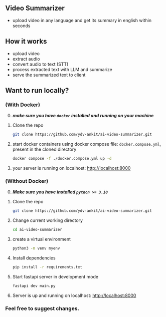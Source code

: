 ## Video Summarizer

- upload video in any language and get its summary in english within seconds

## How it works

- upload video
- extract audio
- convert audio to text (STT)
- process extracted text with LLM and summarize
- serve the summarized text to client

## Want to run locally?

### (With Docker)

0. **_make sure you have `docker` installed and running on your machine_**

1. Clone the repo

   ```bash
   git clone https://github.com/ydv-ankit/ai-video-summarizer.git
   ```

2. start docker containers using docker compose file: `docker.compose.yml`, present in the cloned directory

   ```bash
   docker compose -f ./docker.compose.yml up -d
   ```

3. your server is running on localhost: [http://localhost:8000](http://localhost:8000)

### (Without Docker)

0. **_Make sure you have installed `python >= 3.10`_**
1. Clone the repo

   ```bash
   git clone https://github.com/ydv-ankit/ai-video-summarizer.git
   ```

2. Change current working directory

   ```bash
   cd ai-video-summarizer
   ```

3. create a virtual environment

   ```bash
   python3 -m venv myenv
   ```

4. Install dependencies

   ```bash
   pip install -r requirements.txt
   ```

5. Start fastapi server in development mode

   ```bash
   fastapi dev main.py
   ```

6. Server is up and running on localhost: [http://localhost:8000](http://localhost:8000)

### Feel free to suggest changes.
